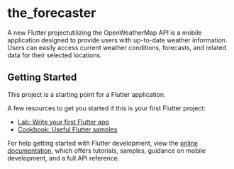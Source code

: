 # the_forecaster

A new Flutter projectutilizing the OpenWeatherMap API is a mobile application designed to provide users with up-to-date weather information. Users can easily access current weather conditions, forecasts, and related data for their selected locations.

## Getting Started

This project is a starting point for a Flutter application.

A few resources to get you started if this is your first Flutter project:

- [Lab: Write your first Flutter app](https://docs.flutter.dev/get-started/codelab)
- [Cookbook: Useful Flutter samples](https://docs.flutter.dev/cookbook)

For help getting started with Flutter development, view the
[online documentation](https://docs.flutter.dev/), which offers tutorials,
samples, guidance on mobile development, and a full API reference.
